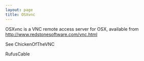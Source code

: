 ```yaml
---
layout: page
title: OSXvnc
---
```


OSXvnc is a VNC remote access server for OSX, available from http://www.redstonesoftware.com/vnc.html

See ChickenOfTheVNC

RufusCable

